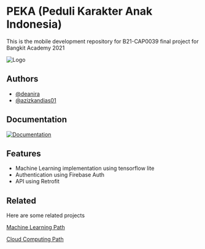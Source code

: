 
# PEKA (Peduli Karakter Anak Indonesia)


This is the mobile development repository for B21-CAP0039 final project for Bangkit Academy 2021

![Logo](https://deanira.github.io/Deanira%20Fadrinaldi%20face1f9e5d6e479fbe844fe5e270fdff/Resume%20e6dc2b093d904810a2e27fc0c25d9969/logo_peka_ungu_transparan.png)

    
## Authors

- [@deanira](https://www.github.com/deanira)
- [@azizkandias01](https://www.github.com/azizkandias01)

  
## Documentation

[![Documentation](https://img.shields.io/badge/GDrive-Screenshot%20%26%20Demo-blue)](https://drive.google.com/drive/folders/1ahctqGAX3JCrBzOSpdr1PQocsYmN-A48?usp=sharing)


  
## Features

- Machine Learning implementation using tensorflow lite
- Authentication using Firebase Auth
- API using Retrofit

  
## Related

Here are some related projects

[Machine Learning Path](https://github.com/alfandifirnando/PEKA.git)

[Cloud Computing Path](https://github.com/PhilosopherPanda/Peka-API)

  
